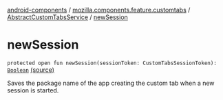 [android-components](../../index.md) / [mozilla.components.feature.customtabs](../index.md) / [AbstractCustomTabsService](index.md) / [newSession](./new-session.md)

# newSession

`protected open fun newSession(sessionToken: CustomTabsSessionToken): `[`Boolean`](https://kotlinlang.org/api/latest/jvm/stdlib/kotlin/-boolean/index.html) [(source)](https://github.com/mozilla-mobile/android-components/blob/master/components/feature/customtabs/src/main/java/mozilla/components/feature/customtabs/AbstractCustomTabsService.kt#L70)

Saves the package name of the app creating the custom tab when a new session is started.

